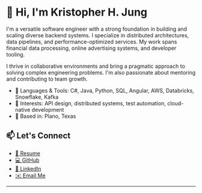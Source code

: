 # 👋 Hi, I'm Kristopher H. Jung

I'm a versatile software engineer with a strong foundation in building and scaling diverse backend systems. I specialize in distributed architectures, data pipelines, and performance-optimized services. My work spans financial data processing, online advertising systems, and developer tooling.

I thrive in collaborative environments and bring a pragmatic approach to solving complex engineering problems. I'm also passionate about mentoring and contributing to team growth.

- 🔧 Languages & Tools: C#, Java, Python, SQL, Angular, AWS, Databricks, Snowflake, Kafka
- 🧠 Interests: API design, distributed systems, test automation, cloud-native development
- 📍 Based in: Plano, Texas

## 📫 Let's Connect

- [📄 Resume](/Kristopher_Jung_Software_Engineer.pdf)
- [💻 GitHub](https://github.com/khjung940913)
- [🔗 LinkedIn](https://www.linkedin.com/in/khjung940913/)
- [✉️ Email Me](mailto:kristopher.jung.dev@gmail.com)

---
